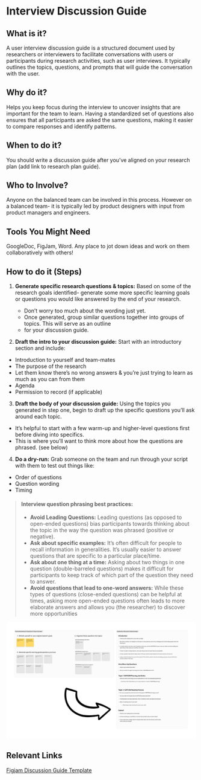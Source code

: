 # Interview Discussion Guide

## What is it? 
A user interview discussion guide is a structured document used by researchers or interviewers to facilitate conversations with users or participants during research activities, such as user interviews. It typically outlines the topics, questions, and prompts that will guide the conversation with the user.

## Why do it? 
Helps you keep focus during the interview to uncover insights that are important for the team to learn. Having a standardized set of questions also ensures that all participants are asked the same questions, making it easier to compare responses and identify patterns.

## When to do it?
You should write a discussion guide after you’ve aligned on your research plan (add link to research plan guide). 

## Who to Involve?
Anyone on the balanced team can be involved in this process. However on a balanced team- it is typically led by product designers with input from product managers and engineers.

## Tools You Might Need
GoogleDoc, FigJam, Word. Any place to jot down ideas and work on them collaboratively with others! 

## How to do it (Steps)
1. **Generate specific research questions & topics:** Based on some of the research goals identified- generate some more specific learning goals or questions you would like answered by the end of your research.
    - Don’t worry too much about the wording just yet. 
    - Once generated, group similar questions together into groups of topics. This will serve as an outline 
    - for your discussion guide.

2. **Draft the intro to your discussion guide:** Start with an introductory section and include:
* Introduction to yourself and team-mates 
* The purpose of the research
* Let them know there’s no wrong answers & you’re just trying to learn as much as you can from them
* Agenda
* Permission to record (if applicable)

3. **Draft the body of your discussion guide:** Using the topics you generated in step one, begin to draft up the specific questions you’ll ask around each topic.
* It’s helpful to start with a few warm-up and higher-level questions first before diving into specifics.
* This is where you’ll want to think more about how the questions are phrased. (see below)

4. **Do a dry-run:** Grab someone on the team and run through your script with them to test out things like:
* Order of questions
* Question wording
* Timing

> #### Interview question phrasing best practices:
 > * **Avoid Leading Questions:** Leading questions (as opposed to open-ended questions) bias participants towards thinking about the topic in the way the question was phrased (positive or negative).  
 > * **Ask about specific examples:** It’s often difficult for people to recall information in generalities. It’s usually easier to answer questions that are specific to a particular place/time.   
 > * **Ask about one thing at a time:** Asking about two things in one question (double-barreled questions) makes it difficult for participants to keep track of which part of the question they need to answer.  
 > * **Avoid questions that lead to one-word answers:** While these types of questions (close-ended questions) can be helpful at times, asking more open-ended questions often leads to more elaborate answers and allows you (the researcher) to discover more opportunities

![Interview Guide Example](../../../assets/InterviewGuide-Example.png) 

## Relevant Links
[Figjam Discussion Guide Template](https://www.figma.com/file/XwZ4aZIkMDG4RDt2ZMMVPb/A-Product-Design-Process?type=whiteboard&node-id=94-887&t=dTOhh0Rvn2QxAnVH-4)

